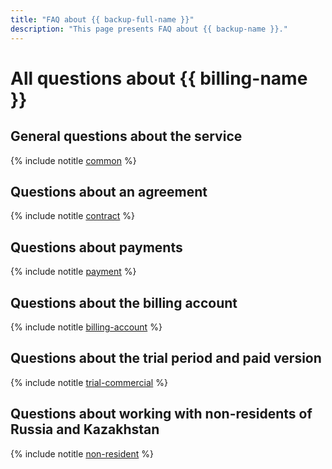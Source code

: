 ```yaml
---
title: "FAQ about {{ backup-full-name }}"
description: "This page presents FAQ about {{ backup-name }}."
---
```


# All questions about {{ billing-name }}

## General questions about the service

{% include notitle [common](../../_qa/billing/common.md) %}

## Questions about an agreement

{% include notitle [contract](../../_qa/billing/contract.md) %}

## Questions about payments

{% include notitle [payment](../../_qa/billing/payment.md) %}

## Questions about the billing account

{% include notitle [billing-account](../../_qa/billing/billing-account.md) %}

## Questions about the trial period and paid version

{% include notitle [trial-commercial](../../_qa/billing/trial-commercial.md) %}

## Questions about working with non-residents of Russia and Kazakhstan

{% include notitle [non-resident](../../_qa/billing/non-resident.md) %}